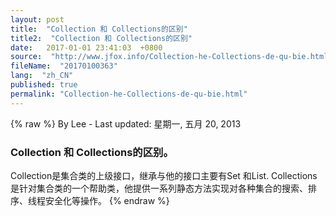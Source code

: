 ```yaml
---
layout: post
title:  "Collection 和 Collections的区别"
title2:  "Collection 和 Collections的区别"
date:   2017-01-01 23:41:03  +0800
source:  "http://www.jfox.info/Collection-he-Collections-de-qu-bie.html"
fileName:  "20170100363"
lang:  "zh_CN"
published: true
permalink: "Collection-he-Collections-de-qu-bie.html"
---
```

{% raw %}
By Lee - Last updated: 星期一, 五月 20, 2013

### Collection 和 Collections的区别。 　　

Collection是集合类的上级接口，继承与他的接口主要有Set 和List.
Collections是针对集合类的一个帮助类，他提供一系列静态方法实现对各种集合的搜索、排序、线程安全化等操作。
{% endraw %}
